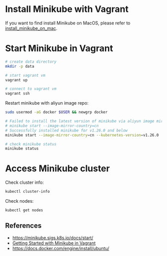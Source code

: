 # Install Minikube with Vagrant

If you want to find install Minikube on MacOS, please refer to [install_minikube_on_mac](install_minikube_on_mac.md).

# Start Minikube in Vagrant
```bash
# create data directory
mkdir -p data

# start vagrant vm
vagrant up

# connect to vagrant vm
vagrant ssh
```

Restart minikube with aliyun image repo:
```bash
sudo usermod -aG docker $USER && newgrp docker

# Failed to install the latest version of minikube via aliyun image miroor
# minikube start --image-mirror-country=cn
# Successfully installed minikube for v1.26.0 and below
minikube start --image-mirror-country=cn --kubernetes-version=v1.26.0

# check minikube status
minikube status
```

# Access Minikube cluster

Check cluster info:
```bash
kubectl cluster-info
```

Check nodes:
```bash
kubectl get nodes
```


## References

- https://minikube.sigs.k8s.io/docs/start/
- [Getting Started with Minikube in Vagrant](https://www.youtube.com/watch?v=r1NY08qKF_c)
- https://docs.docker.com/engine/install/ubuntu/